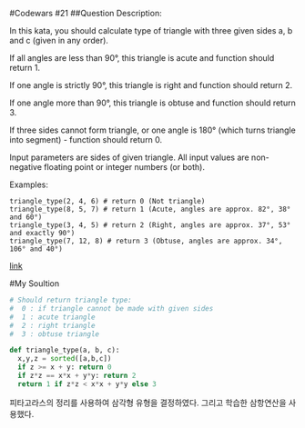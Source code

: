 #Codewars #21
##Question
Description:

In this kata, you should calculate type of triangle with three given sides a, b and c (given in any order).

If all angles are less than 90°, this triangle is acute and function should return 1.

If one angle is strictly 90°, this triangle is right and function should return 2.

If one angle more than 90°, this triangle is obtuse and function should return 3.

If three sides cannot form triangle, or one angle is 180° (which turns triangle into segment) - function should return 0.

Input parameters are sides of given triangle. All input values are non-negative floating point or integer numbers (or both).

Examples:

```
triangle_type(2, 4, 6) # return 0 (Not triangle)
triangle_type(8, 5, 7) # return 1 (Acute, angles are approx. 82°, 38° and 60°)
triangle_type(3, 4, 5) # return 2 (Right, angles are approx. 37°, 53° and exactly 90°)
triangle_type(7, 12, 8) # return 3 (Obtuse, angles are approx. 34°, 106° and 40°)
```

[link](https://www.codewars.com/kata/triangle-type/python)

#My Soultion

```python
# Should return triangle type:
#  0 : if triangle cannot be made with given sides
#  1 : acute triangle
#  2 : right triangle
#  3 : obtuse triangle

def triangle_type(a, b, c):
  x,y,z = sorted([a,b,c])
  if z >= x + y: return 0
  if z*z == x*x + y*y: return 2
  return 1 if z*z < x*x + y*y else 3
```
피타고라스의 정리를 사용하여 삼각형 유형을 결정하였다. 그리고 학습한 삼항연산을 사용했다.